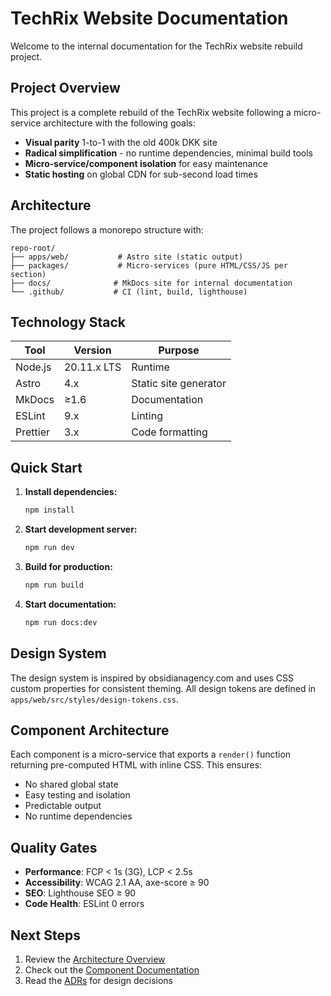 # TechRix Website Documentation

Welcome to the internal documentation for the TechRix website rebuild project.

## Project Overview

This project is a complete rebuild of the TechRix website following a micro-service architecture with the following goals:

- **Visual parity** 1-to-1 with the old 400k DKK site
- **Radical simplification** - no runtime dependencies, minimal build tools
- **Micro-service/component isolation** for easy maintenance
- **Static hosting** on global CDN for sub-second load times

## Architecture

The project follows a monorepo structure with:

```
repo-root/
├── apps/web/           # Astro site (static output)
├── packages/           # Micro-services (pure HTML/CSS/JS per section)
├── docs/              # MkDocs site for internal documentation
└── .github/           # CI (lint, build, lighthouse)
```

## Technology Stack

| Tool | Version | Purpose |
|------|---------|---------|
| Node.js | 20.11.x LTS | Runtime |
| Astro | 4.x | Static site generator |
| MkDocs | ≥1.6 | Documentation |
| ESLint | 9.x | Linting |
| Prettier | 3.x | Code formatting |

## Quick Start

1. **Install dependencies:**
   ```bash
   npm install
   ```

2. **Start development server:**
   ```bash
   npm run dev
   ```

3. **Build for production:**
   ```bash
   npm run build
   ```

4. **Start documentation:**
   ```bash
   npm run docs:dev
   ```

## Design System

The design system is inspired by obsidianagency.com and uses CSS custom properties for consistent theming. All design tokens are defined in `apps/web/src/styles/design-tokens.css`.

## Component Architecture

Each component is a micro-service that exports a `render()` function returning pre-computed HTML with inline CSS. This ensures:

- No shared global state
- Easy testing and isolation
- Predictable output
- No runtime dependencies

## Quality Gates

- **Performance**: FCP < 1s (3G), LCP < 2.5s
- **Accessibility**: WCAG 2.1 AA, axe-score ≥ 90
- **SEO**: Lighthouse SEO ≥ 90
- **Code Health**: ESLint 0 errors

## Next Steps

1. Review the [Architecture Overview](architecture/overview.md)
2. Check out the [Component Documentation](components/hero.md)
3. Read the [ADRs](adrs/001-architecture-decision.md) for design decisions